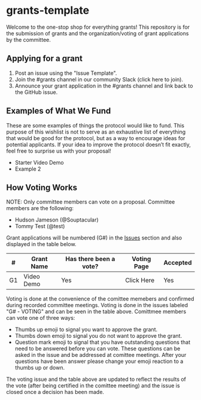 # grants-template

Welcome to the one-stop shop for everything grants! This repository is for the submission of grants and the organization/voting of grant applications by the committee.

## Applying for a grant

1. Post an issue using the "Issue Template".
2. Join the #grants channel in our community Slack (click here to join).
3. Announce your grant application in the #grants channel and link back to the GitHub issue.

## Examples of What We Fund
These are some examples of things the protocol would like to fund. This purpose of this wishlist is not to serve as an exhaustive list of everything that would be good for the protocol, but as a way to encourage ideas for potential applicants. If your idea to improve the protocol doesn’t fit exactly, feel free to surprise us with your proposal!

- Starter Video Demo
- Example 2

## How Voting Works
NOTE: Only committee members can vote on a proposal. Committee members are the following:

- Hudson Jameson (@Souptacular)
- Tommy Test (@test)

Grant applications will be numbered (G#) in the [Issues]() section and also displayed in the table below.

|  #  | Grant Name | Has there been a vote? | Voting Page | Accepted |
| --- |        ---        |       ---       |     ---     |    ---   |
| G1  |     Video Demo    |       Yes       |  Click Here |    Yes   |

Voting is done at the convenience of the comittee memebers and confirmed during recorded committee meetings. Voting is done in the issues labeled "G# - VOTING" and can be seen in the table above. Comittmee members can vote one of three ways:
- Thumbs up emoji to signal you want to approve the grant.
- Thumbs down emoji to signal you do not want to approve the grant.
- Question mark emoji to signal that you have outstanding questions that need to be answered before you can vote. These questions can be asked in the issue and be addressed at comittee meetings. After your questions have been answer please change your emoji reaction to a thumbs up or down.

The voting issue and the table above are updated to reflect the results of the vote (after being certified in the comittee meeting) and the issue is closed once a decision has been made.
